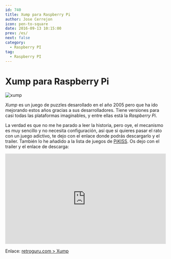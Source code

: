```yaml
---
id: 740
title: Xump para Raspberry Pi
author: Jose Cerrejon
icon: pen-to-square
date: 2016-09-13 10:15:00
prev: /es/
next: false
category:
  - Raspberry PI
tag:
  - Raspberry PI
---
```


# Xump para Raspberry Pi

![xump](/images/2016/09/xump.png)

*Xump* es un juego de puzzles desarollado en el año 2005 pero que ha ido mejorando estos años gracias a sus desarrolladores. Tiene versiones para casi todas las plataformas imaginables, y entre ellas está la *Raspberry Pi*.

La verdad es que no me he parado a leer la historia, pero oye, el mecanismo es muy sencillo y no necesita configuración, así que si quieres pasar el rato con un juego adictivo, te dejo con el enlace donde podrás descargarlo y el trailer. También lo he añadido a la lista de juegos de [PiKISS](https://github.com/jmcerrejon/PiKISS). Os dejo con el trailer y el enlace de descarga:

<iframe width="512" height="288" src="https://www.youtube.com/embed/eUvhiDI1wfQ?rel=0&amp;showinfo=0" frameborder="0" allowfullscreen></iframe>

Enlace: [retroguru.com > Xump](http://www.retroguru.com/xump/)